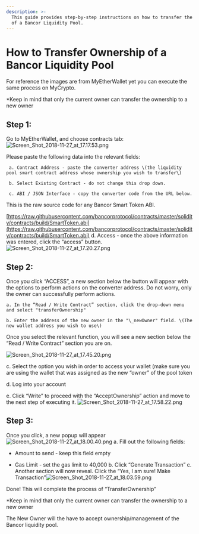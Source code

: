 ```yaml
---
description: >-
  This guide provides step-by-step instructions on how to transfer the ownership
  of a Bancor Liquidity Pool.
---
```


# How to Transfer Ownership of a Bancor Liquidity Pool

 For reference the images are from MyEtherWallet yet you can execute the same process on MyCrypto. 

\*Keep in mind that only the current owner can transfer the ownership to a new owner 

## Step 1: 

Go to MyEtherWallet, and choose contracts tab:![Screen\_Shot\_2018-11-27\_at\_17.17.53.png](https://support.bancor.network/hc/article_attachments/360015997132/Screen_Shot_2018-11-27_at_17.17.53.png) 

Please paste the following data into the relevant fields:

     a. Contract Address - paste the converter address \(the liquidity pool smart contract address whose ownership you wish to transfer\)

     b. Select Existing Contract - do not change this drop down.

     c. ABI / JSON Interface - copy the converter code from the URL below. 

This is the raw source code for any Bancor Smart Token ABI.

[https://raw.githubusercontent.com/bancorprotocol/contracts/master/solidity/contracts/build/SmartToken.abi](https://raw.githubusercontent.com/bancorprotocol/contracts/master/solidity/contracts/build/SmartToken.abi)    d. Access - once the above information was entered, click the “access” button.  
 ![Screen\_Shot\_2018-11-27\_at\_17.20.27.png](https://support.bancor.network/hc/article_attachments/360015997292/Screen_Shot_2018-11-27_at_17.20.27.png)  

## Step 2:

Once you click “ACCESS”, a new section below the button will appear with the options to perform actions on the converter address. Do not worry, only the owner can successfully perform actions. 

    a. In the “Read / Write Contract” section, click the drop-down menu and select "transferOwnership" 

    b. Enter the address of the new owner in the "\_newOwner" field. \(The new wallet address you wish to use\)

Once you select the relevant function, you will see a new section below the “Read / Write Contract” section you are on.

![Screen\_Shot\_2018-11-27\_at\_17.45.20.png](https://support.bancor.network/hc/article_attachments/360015999472/Screen_Shot_2018-11-27_at_17.45.20.png)     

c.  Select the option you wish in order to access your wallet \(make sure you are using the wallet that was assigned as the new “owner” of the pool token      

d.  Log into your account     

e. Click “Write” to proceed with the “AcceptOwnership” action and move to the next step of executing it. ![Screen\_Shot\_2018-11-27\_at\_17.58.22.png](https://support.bancor.network/hc/article_attachments/360016044511/Screen_Shot_2018-11-27_at_17.58.22.png) 

## Step 3:

 Once you click, a new popup will appear![Screen\_Shot\_2018-11-27\_at\_18.00.40.png](https://support.bancor.network/hc/article_attachments/360015999832/Screen_Shot_2018-11-27_at_18.00.40.png) a. Fill out the following fields:

- Amount to send - keep this field empty

- Gas Limit - set the gas limit to 40,000  b. Click “Generate Transaction” c. Another section will now reveal. Click the “Yes, I am sure! Make Transaction”![Screen\_Shot\_2018-11-27\_at\_18.03.59.png](https://support.bancor.network/hc/article_attachments/360016044871/Screen_Shot_2018-11-27_at_18.03.59.png)

 Done! This will complete the process of “TransferOwnership”

 \*Keep in mind that only the current owner can transfer the ownership to a new owner

The New Owner will the have to accept ownership/management of the Bancor liquidity pool.

